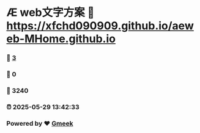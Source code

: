 # Æ web文字方案 :link: https://xfchd090909.github.io/aeweb-MHome.github.io 
### :page_facing_up: [3](https://xfchd090909.github.io/aeweb-MHome.github.io/tag.html) 
### :speech_balloon: 0 
### :hibiscus: 3240 
### :alarm_clock: 2025-05-29 13:42:33 
### Powered by :heart: [Gmeek](https://github.com/Meekdai/Gmeek)
